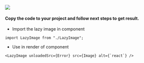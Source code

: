 ![](https://i.ibb.co/DtbLVMN/Purple-and-White-Math-Tutor-Bordered-Linked-In-Banner.png)

#### Copy the code to your project and follow next steps to get result.

- Import the lazy image in component

```
import LazyImage from "./LazyImage";
```

- Use in render of component

```
<LazyImage unloadedSrc={Error} src={Image} alt={`react`} />
```
